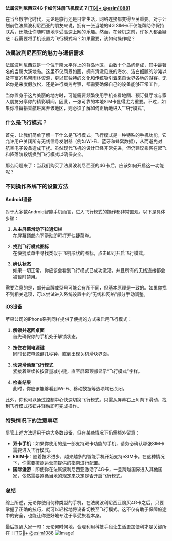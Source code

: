 **法属波利尼西亚4G卡如何注册飞机模式？[[TG💪+ @esim1088](https://t.me/s/esim1088)]**

在当今数字化时代，无论是旅行还是日常生活，网络连接都变得至关重要。对于计划前往法属波利尼西亚的朋友来说，拥有一张当地的4G SIM卡不仅能帮助你保持联系，还能让你随时随地享受高速上网的乐趣。然而，在登机之前，许多人都会疑惑：我需要将手机设置为飞行模式吗？如果需要，该如何操作呢？

### 法属波利尼西亚的魅力与通信需求

法属波利尼西亚是一个位于南太平洋上的群岛地区，由数十个岛屿组成，其中最著名的当属大溪地岛。这里不仅风景如画，拥有清澈见底的海水、洁白细腻的沙滩以及丰富的热带雨林资源，更以其独特的文化和传统吸引着来自世界各地的游客。无论你是来度假放松，还是进行商务考察，都需要确保自己的设备能够正常工作。

当你置身于这片美丽的地方时，可能需要频繁使用手机查看地图、预订餐厅或与家人朋友分享你的精彩瞬间。因此，一张可靠的本地SIM卡显得尤为重要。不过，如果你准备搭乘航班离开该地区，则必须了解如何正确地进入“飞行模式”。

### 什么是飞行模式？

首先，让我们简单了解一下什么是飞行模式。飞行模式是一种特殊的手机功能，它允许用户关闭所有无线信号发射器（例如Wi-Fi、蓝牙和蜂窝数据），从而避免对航空电子设备造成干扰。虽然现代飞机的设计已经非常先进，但仍建议乘客在起飞和降落阶段切换到飞行模式以确保安全。

那么问题来了：当我们购买了法属波利尼西亚的4G卡后，应该如何开启这一功能呢？

### 不同操作系统下的设置方法

#### Android设备

对于大多数Android智能手机而言，进入飞行模式的操作都非常直观。以下是具体步骤：

1. **从主屏幕滑动下拉通知栏**  
   在屏幕顶部向下滑动即可打开快捷菜单。

2. **找到飞行模式图标**  
   在快捷菜单中寻找类似于飞机形状的图标，点击即可开启飞行模式。

3. **确认状态**  
   如果一切正常，你应该会看到飞行模式已成功激活，并且所有的无线连接都会被暂时禁用。

需要注意的是，部分品牌或型号可能会有所不同，但基本原理是一致的。如果你找不到相关选项，可以尝试进入系统设置中的“无线和网络”部分手动调整。

#### iOS设备

苹果公司的iPhone系列同样提供了便捷的方式来启用飞行模式：

1. **解锁并返回桌面**  
   首先确保你的手机处于解锁状态。

2. **按住右侧电源键**  
   同时长按电源键几秒钟，直到出现关机滑块界面。

3. **快速滑动至飞行模式**  
   紧接着继续长按音量减小键，直至屏幕顶部显示“飞行模式”字样。

4. **检查结果**  
   此时，你应该能够看到Wi-Fi、移动数据等选项均已关闭。

此外，你也可以通过控制中心快速切换飞行模式。只需从屏幕右上角向下滑动，找到飞行模式按钮并轻触即可完成操作。

### 特殊情况下的注意事项

尽管上述方法适用于绝大多数设备，但在某些情况下仍需额外留意：

- **双卡手机**：如果你使用的是一部支持双卡功能的手机，请务必确认哪张SIM卡需要进入飞行模式。
- **ESIM卡**：随着技术进步，越来越多的智能手机开始支持eSIM卡。在这种情况下，你需要按照运营商提供的指南进行配置。
- **国际漫游**：即使你在法属波利尼西亚激活了4G卡，一旦跨越国界进入其他国家，依然需要遵循当地的规定来决定是否开启飞行模式。

### 总结

综上所述，无论你使用何种类型的手机，在法属波利尼西亚购买4G卡之后，只要掌握了正确的技巧，就可以轻松地将设备切换至飞行模式。这不仅有助于保障旅途中的安全，也能让你更好地专注于享受旅程本身。

最后提醒大家一句：无论何时何地，合理利用科技手段让生活更加便利才是关键所在！[[TG💪+ @esim1088](https://t.me/s/esim1088) ![Image](https://i.postimg.cc/4NQfJmqS/Snipaste-2025-05-13-00-14-12.png)]